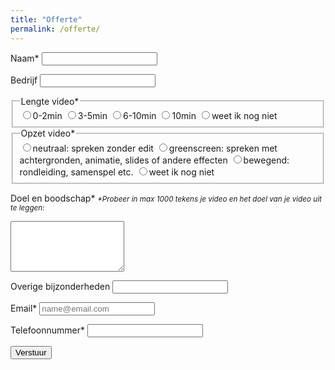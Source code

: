 ```yaml
---
title: "Offerte"
permalink: /offerte/
---
```


<script type="text/javascript">var submitted=false;</script>
<iframe name="hidden_iframe" id="hidden_iframe" style="display:none;" onload="if(submitted)  {window.location='https://gysbertjapix.github.io/thanks/';}"></iframe>

<form class="form" action="https://docs.google.com/forms/u/0/d/e/1FAIpQLSehi6hz4h-a02lqrSbJ9DreY2nSjbxvEpmk-cBnUPosEbwVJQ/formResponse" method="post" target="hidden_iframe"
    onsubmit="submitted=true;">
  
  <label>Naam*</label>
  <input name="entry.2005620554" type="text" required />
  
  <label>Bedrijf</label>
  <input name="entry.764249793" type="text" />
  
  <fieldset>
    <legend>Lengte video*</legend>
  <label><input type="radio" name="entry.1423248220" class="radio" value="0-2min" id="group_1423248220_1"/>0-2min</label>
  <label><input type="radio" name="entry.1423248220" class="radio" value="3-5min" id="group_1423248220_2"/>3-5min</label>
  <label><input type="radio" name="entry.1423248220" class="radio" value="6-10min" id="group_1423248220_3"/>6-10min</label>
  <label><input type="radio" name="entry.1423248220" class="radio" value=">10min" id="group_1423248220_4"/>10min</label>
  <label><input type="radio" name="entry.1423248220" class="radio" value="weet ik nog niet" id="group_1423248220_5"/>weet ik nog niet</label>
  </fieldset>

   <fieldset>
    <legend>Opzet video*</legend>
  <label><input type="radio" name="entry.1467810461" class="radio" value="neutraal: spreken zonder edit" id="group_1467810461_1"/>neutraal: spreken zonder edit</label>
  <label><input type="radio" name="entry.1467810461" class="radio" value="greenscreen: spreken met achtergronden, animatie, slides of andere effecten" id="group_1467810461_2"/>greenscreen: spreken met achtergronden, animatie, slides of andere effecten</label>
  <label><input type="radio" name="entry.1467810461" class="radio" value="bewegend: rondleiding, samenspel etc." id="group_1467810461_3"/>bewegend: rondleiding, samenspel etc.</label>
  <label><input type="radio" name="entry.1467810461" class="radio" value="weet ik nog niet" id="group_1467810461_4"/>weet ik nog niet</label>
    </fieldset>

  <label>Doel en boodschap*</label>
  <em><small>*Probeer in max 1000 tekens je video en het doel van je video uit te leggen:</small></em>
  <textarea rows="5" name="entry.250976144" maxlength="1000" type="text" required ></textarea>
   
  <label>Overige bijzonderheden</label>
  <input name="entry.1872826293" maxlength="1000" type="text" />
   
  <label>Email*</label>
  <input name="entry.1045781291" type="email" placeholder="name@email.com" required />
  
  <label>Telefoonnummer*</label>
  <input name="entry.1065046570" type="text" required />
  
  <button type="submit">Verstuur</button>
  
</form>
